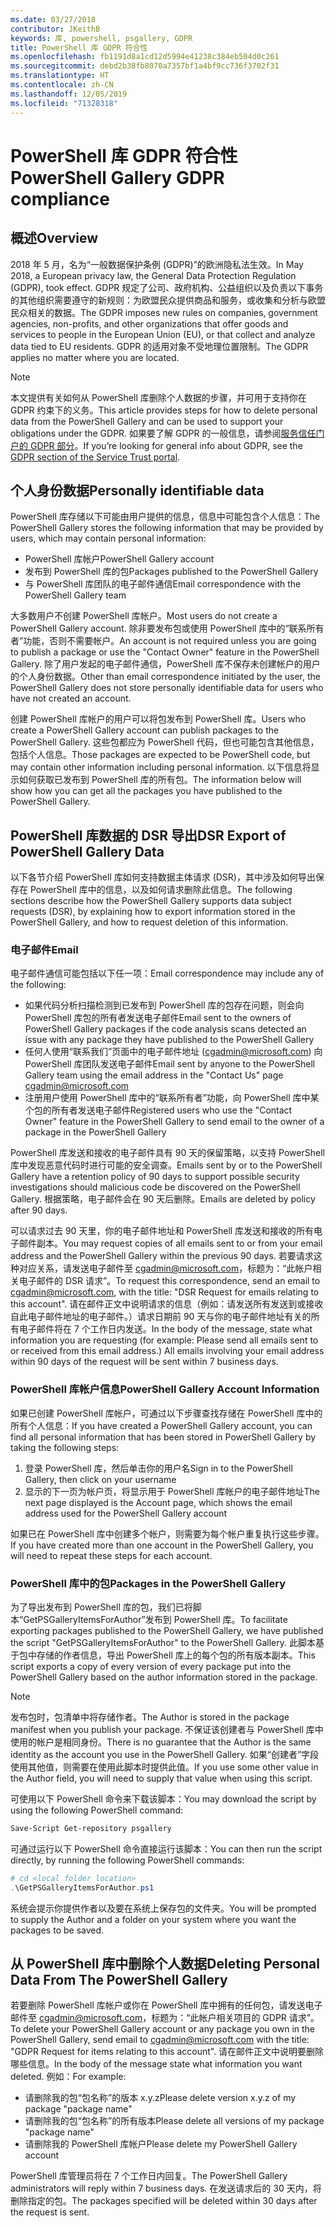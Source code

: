 ```yaml
---
ms.date: 03/27/2018
contributor: JKeithB
keywords: 库, powershell, psgallery, GDPR
title: PowerShell 库 GDPR 符合性
ms.openlocfilehash: fb1191d8a1cd12d5994e41238c384eb504d0c261
ms.sourcegitcommit: debd2b38fb8070a7357bf1a4bf9cc736f3702f31
ms.translationtype: HT
ms.contentlocale: zh-CN
ms.lasthandoff: 12/05/2019
ms.locfileid: "71328318"
---
```

# <a name="powershell-gallery-gdpr-compliance"></a><span data-ttu-id="856b2-103">PowerShell 库 GDPR 符合性</span><span class="sxs-lookup"><span data-stu-id="856b2-103">PowerShell Gallery GDPR compliance</span></span>

## <a name="overview"></a><span data-ttu-id="856b2-104">概述</span><span class="sxs-lookup"><span data-stu-id="856b2-104">Overview</span></span>

<span data-ttu-id="856b2-105">2018 年 5 月，名为“一般数据保护条例 (GDPR)”的欧洲隐私法生效。</span><span class="sxs-lookup"><span data-stu-id="856b2-105">In May 2018, a European privacy law, the General Data Protection Regulation (GDPR), took effect.</span></span>
<span data-ttu-id="856b2-106">GDPR 规定了公司、政府机构、公益组织以及负责以下事务的其他组织需要遵守的新规则：为欧盟民众提供商品和服务，或收集和分析与欧盟民众相关的数据。</span><span class="sxs-lookup"><span data-stu-id="856b2-106">The GDPR imposes new rules on companies, government agencies, non-profits, and other organizations that offer goods and services to people in the European Union (EU), or that collect and analyze data tied to EU residents.</span></span>
<span data-ttu-id="856b2-107">GDPR 的适用对象不受地理位置限制。</span><span class="sxs-lookup"><span data-stu-id="856b2-107">The GDPR applies no matter where you are located.</span></span>

> [!NOTE]
> <span data-ttu-id="856b2-108">本文提供有关如何从 PowerShell 库删除个人数据的步骤，并可用于支持你在 GDPR 约束下的义务。</span><span class="sxs-lookup"><span data-stu-id="856b2-108">This article provides steps for how to delete personal data from the PowerShell Gallery and can be used to support your obligations under the GDPR.</span></span> <span data-ttu-id="856b2-109">如果要了解 GDPR 的一般信息，请参阅[服务信任门户的 GDPR 部分](https://servicetrust.microsoft.com/ViewPage/GDPRGetStarted)。</span><span class="sxs-lookup"><span data-stu-id="856b2-109">If you’re looking for general info about GDPR, see the [GDPR section of the Service Trust portal](https://servicetrust.microsoft.com/ViewPage/GDPRGetStarted).</span></span>

## <a name="personally-identifiable-data"></a><span data-ttu-id="856b2-110">个人身份数据</span><span class="sxs-lookup"><span data-stu-id="856b2-110">Personally identifiable data</span></span>

<span data-ttu-id="856b2-111">PowerShell 库存储以下可能由用户提供的信息，信息中可能包含个人信息：</span><span class="sxs-lookup"><span data-stu-id="856b2-111">The PowerShell Gallery stores the following information that may be provided by users, which may contain personal information:</span></span>

- <span data-ttu-id="856b2-112">PowerShell 库帐户</span><span class="sxs-lookup"><span data-stu-id="856b2-112">PowerShell Gallery account</span></span>
- <span data-ttu-id="856b2-113">发布到 PowerShell 库的包</span><span class="sxs-lookup"><span data-stu-id="856b2-113">Packages published to the PowerShell Gallery</span></span>
- <span data-ttu-id="856b2-114">与 PowerShell 库团队的电子邮件通信</span><span class="sxs-lookup"><span data-stu-id="856b2-114">Email correspondence with the PowerShell Gallery team</span></span>

<span data-ttu-id="856b2-115">大多数用户不创建 PowerShell 库帐户。</span><span class="sxs-lookup"><span data-stu-id="856b2-115">Most users do not create a PowerShell Gallery account.</span></span>
<span data-ttu-id="856b2-116">除非要发布包或使用 PowerShell 库中的“联系所有者”功能，否则不需要帐户。</span><span class="sxs-lookup"><span data-stu-id="856b2-116">An account is not required unless you are going to publish a package or use the "Contact Owner" feature in the PowerShell Gallery.</span></span>
<span data-ttu-id="856b2-117">除了用户发起的电子邮件通信，PowerShell 库不保存未创建帐户的用户的个人身份数据。</span><span class="sxs-lookup"><span data-stu-id="856b2-117">Other than email correspondence initiated by the user, the PowerShell Gallery does not store personally identifiable data for users who have not created an account.</span></span>

<span data-ttu-id="856b2-118">创建 PowerShell 库帐户的用户可以将包发布到 PowerShell 库。</span><span class="sxs-lookup"><span data-stu-id="856b2-118">Users who create a PowerShell Gallery account can publish packages to the PowerShell Gallery.</span></span>
<span data-ttu-id="856b2-119">这些包都应为 PowerShell 代码，但也可能包含其他信息，包括个人信息。</span><span class="sxs-lookup"><span data-stu-id="856b2-119">Those packages are expected to be PowerShell code, but may contain other information including personal information.</span></span>
<span data-ttu-id="856b2-120">以下信息将显示如何获取已发布到 PowerShell 库的所有包。</span><span class="sxs-lookup"><span data-stu-id="856b2-120">The information below will show how you can get all the packages you have published to the PowerShell Gallery.</span></span>

## <a name="dsr-export-of-powershell-gallery-data"></a><span data-ttu-id="856b2-121">PowerShell 库数据的 DSR 导出</span><span class="sxs-lookup"><span data-stu-id="856b2-121">DSR Export of PowerShell Gallery Data</span></span>

<span data-ttu-id="856b2-122">以下各节介绍 PowerShell 库如何支持数据主体请求 (DSR)，其中涉及如何导出保存在 PowerShell 库中的信息，以及如何请求删除此信息。</span><span class="sxs-lookup"><span data-stu-id="856b2-122">The following sections describe how the PowerShell Gallery supports data subject requests (DSR), by explaining how to export information stored in the PowerShell Gallery, and how to request deletion of this information.</span></span>

### <a name="email"></a><span data-ttu-id="856b2-123">电子邮件</span><span class="sxs-lookup"><span data-stu-id="856b2-123">Email</span></span>

<span data-ttu-id="856b2-124">电子邮件通信可能包括以下任一项：</span><span class="sxs-lookup"><span data-stu-id="856b2-124">Email correspondence may include any of the following:</span></span>

- <span data-ttu-id="856b2-125">如果代码分析扫描检测到已发布到 PowerShell 库的包存在问题，则会向 PowerShell 库包的所有者发送电子邮件</span><span class="sxs-lookup"><span data-stu-id="856b2-125">Email sent to the owners of PowerShell Gallery packages if the code analysis scans detected an issue with any package they have published to the PowerShell Gallery</span></span>
- <span data-ttu-id="856b2-126">任何人使用“联系我们”页面中的电子邮件地址 ([cgadmin@microsoft.com](mailto:cgadmin@microsoft.com)) 向 PowerShell 库团队发送电子邮件</span><span class="sxs-lookup"><span data-stu-id="856b2-126">Email sent by anyone to the PowerShell Gallery team using the email address in the "Contact Us" page [cgadmin@microsoft.com](mailto:cgadmin@microsoft.com)</span></span>
- <span data-ttu-id="856b2-127">注册用户使用 PowerShell 库中的“联系所有者”功能，向 PowerShell 库中某个包的所有者发送电子邮件</span><span class="sxs-lookup"><span data-stu-id="856b2-127">Registered users who use the "Contact Owner" feature in the PowerShell Gallery to send email to the owner of a package in the PowerShell Gallery</span></span>

<span data-ttu-id="856b2-128">PowerShell 库发送和接收的电子邮件具有 90 天的保留策略，以支持 PowerShell 库中发现恶意代码时进行可能的安全调查。</span><span class="sxs-lookup"><span data-stu-id="856b2-128">Emails sent by or to the PowerShell Gallery have a retention policy of 90 days to support possible security investigations should malicious code be discovered on the PowerShell Gallery.</span></span>
<span data-ttu-id="856b2-129">根据策略，电子邮件会在 90 天后删除。</span><span class="sxs-lookup"><span data-stu-id="856b2-129">Emails are deleted by policy after 90 days.</span></span>

<span data-ttu-id="856b2-130">可以请求过去 90 天里，你的电子邮件地址和 PowerShell 库发送和接收的所有电子邮件副本。</span><span class="sxs-lookup"><span data-stu-id="856b2-130">You may request copies of all emails sent to or from your email address and the PowerShell Gallery within the previous 90 days.</span></span>
<span data-ttu-id="856b2-131">若要请求这种对应关系，请发送电子邮件至 [cgadmin@microsoft.com](mailto:cgadmin@microsoft.com)，标题为：“此帐户相关电子邮件的 DSR 请求”。</span><span class="sxs-lookup"><span data-stu-id="856b2-131">To request this correspondence, send an email to [cgadmin@microsoft.com](mailto:cgadmin@microsoft.com), with the title: "DSR Request for emails relating to this account".</span></span>
<span data-ttu-id="856b2-132">请在邮件正文中说明请求的信息（例如：请发送所有发送到或接收自此电子邮件地址的电子邮件。）请求日期前 90 天与你的电子邮件地址有关的所有电子邮件将在 7 个工作日内发送。</span><span class="sxs-lookup"><span data-stu-id="856b2-132">In the body of the message, state what information you are requesting (for example: Please send all emails sent to or received from this email address.) All emails involving your email address within 90 days of the request will be sent within 7 business days.</span></span>

### <a name="powershell-gallery-account-information"></a><span data-ttu-id="856b2-133">PowerShell 库帐户信息</span><span class="sxs-lookup"><span data-stu-id="856b2-133">PowerShell Gallery Account Information</span></span>

<span data-ttu-id="856b2-134">如果已创建 PowerShell 库帐户，可通过以下步骤查找存储在 PowerShell 库中的所有个人信息：</span><span class="sxs-lookup"><span data-stu-id="856b2-134">If you have created a PowerShell Gallery account, you can find all personal information that has been stored in PowerShell Gallery by taking the following steps:</span></span>

1. <span data-ttu-id="856b2-135">登录 PowerShell 库，然后单击你的用户名</span><span class="sxs-lookup"><span data-stu-id="856b2-135">Sign in to the PowerShell Gallery, then click on your username</span></span>
2. <span data-ttu-id="856b2-136">显示的下一页为帐户页，将显示用于 PowerShell 库帐户的电子邮件地址</span><span class="sxs-lookup"><span data-stu-id="856b2-136">The next page displayed is the Account page, which shows the email address used for the PowerShell Gallery account</span></span>

<span data-ttu-id="856b2-137">如果已在 PowerShell 库中创建多个帐户，则需要为每个帐户重复执行这些步骤。</span><span class="sxs-lookup"><span data-stu-id="856b2-137">If you have created more than one account in the PowerShell Gallery, you will need to repeat these steps for each account.</span></span>

### <a name="packages-in-the-powershell-gallery"></a><span data-ttu-id="856b2-138">PowerShell 库中的包</span><span class="sxs-lookup"><span data-stu-id="856b2-138">Packages in the PowerShell Gallery</span></span>

<span data-ttu-id="856b2-139">为了导出发布到 PowerShell 库的包，我们已将脚本“GetPSGalleryItemsForAuthor”发布到 PowerShell 库。</span><span class="sxs-lookup"><span data-stu-id="856b2-139">To facilitate exporting packages published to the PowerShell Gallery, we have published the script "GetPSGalleryItemsForAuthor" to the PowerShell Gallery.</span></span>
<span data-ttu-id="856b2-140">此脚本基于包中存储的作者信息，导出 PowerShell 库上的每个包的所有版本副本。</span><span class="sxs-lookup"><span data-stu-id="856b2-140">This script exports a copy of every version of every package put into the PowerShell Gallery based on the author information stored in the package.</span></span>

> [!NOTE]
> <span data-ttu-id="856b2-141">发布包时，包清单中将存储作者。</span><span class="sxs-lookup"><span data-stu-id="856b2-141">The Author is stored in the package manifest when you publish your package.</span></span>
> <span data-ttu-id="856b2-142">不保证该创建者与 PowerShell 库中使用的帐户是相同身份。</span><span class="sxs-lookup"><span data-stu-id="856b2-142">There is no guarantee that the Author is the same identity as the account you use in the PowerShell Gallery.</span></span>
> <span data-ttu-id="856b2-143">如果“创建者”字段使用其他值，则需要在使用此脚本时提供此值。</span><span class="sxs-lookup"><span data-stu-id="856b2-143">If you use some other value in the Author field, you will need to supply that value when using this script.</span></span>

<span data-ttu-id="856b2-144">可使用以下 PowerShell 命令来下载该脚本：</span><span class="sxs-lookup"><span data-stu-id="856b2-144">You may download the script by using the following PowerShell command:</span></span>

```powershell
Save-Script Get-repository psgallery
```

<span data-ttu-id="856b2-145">可通过运行以下 PowerShell 命令直接运行该脚本：</span><span class="sxs-lookup"><span data-stu-id="856b2-145">You can then run the script directly, by running the following PowerShell commands:</span></span>

```powershell
# cd <local folder location>
.\GetPSGalleryItemsForAuthor.ps1
```

<span data-ttu-id="856b2-146">系统会提示你提供作者以及要在系统上保存包的文件夹。</span><span class="sxs-lookup"><span data-stu-id="856b2-146">You will be prompted to supply the Author and a folder on your system where you want the packages to be saved.</span></span>

## <a name="deleting-personal-data-from-the-powershell-gallery"></a><span data-ttu-id="856b2-147">从 PowerShell 库中删除个人数据</span><span class="sxs-lookup"><span data-stu-id="856b2-147">Deleting Personal Data From The PowerShell Gallery</span></span>

<span data-ttu-id="856b2-148">若要删除 PowerShell 库帐户或你在 PowerShell 库中拥有的任何包，请发送电子邮件至 cgadmin@microsoft.com，标题为：“此帐户相关项目的 GDPR 请求”。</span><span class="sxs-lookup"><span data-stu-id="856b2-148">To delete your PowerShell Gallery account or any package you own in the PowerShell Gallery, send email to cgadmin@microsoft.com with the title: "GDPR Request for items relating to this account".</span></span>
<span data-ttu-id="856b2-149">请在邮件正文中说明要删除哪些信息。</span><span class="sxs-lookup"><span data-stu-id="856b2-149">In the body of the message state what information you want deleted.</span></span> <span data-ttu-id="856b2-150">例如：</span><span class="sxs-lookup"><span data-stu-id="856b2-150">For example:</span></span>

- <span data-ttu-id="856b2-151">请删除我的包“包名称”的版本 x.y.z</span><span class="sxs-lookup"><span data-stu-id="856b2-151">Please delete version x.y.z of my package "package name"</span></span>
- <span data-ttu-id="856b2-152">请删除我的包“包名称”的所有版本</span><span class="sxs-lookup"><span data-stu-id="856b2-152">Please delete all versions of my package "package name"</span></span>
- <span data-ttu-id="856b2-153">请删除我的 PowerShell 库帐户</span><span class="sxs-lookup"><span data-stu-id="856b2-153">Please delete my PowerShell Gallery account</span></span>

<span data-ttu-id="856b2-154">PowerShell 库管理员将在 7 个工作日内回复。</span><span class="sxs-lookup"><span data-stu-id="856b2-154">The PowerShell Gallery administrators will reply within 7 business days.</span></span>
<span data-ttu-id="856b2-155">在发送请求后的 30 天内，将删除指定的包。</span><span class="sxs-lookup"><span data-stu-id="856b2-155">The packages specified will be deleted within 30 days after the request is sent.</span></span>
